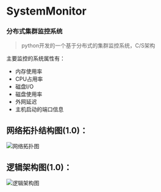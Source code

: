 # SystemMonitor
### 分布式集群监控系统
> python开发的一个基于分布式的集群监控系统，C/S架构

主要监控的系统属性有：
   - 内存使用率
   - CPU占用率
   - 磁盘I/O
   - 磁盘使用率
   - 外网延迟
   - 主机启动的端口信息
   
## 网络拓扑结构图(1.0)：
![网络拓扑图](https://github.com/dreamer2018/SystemMonitor/blob/master/Document/%E7%BD%91%E7%BB%9C%E6%8B%93%E6%89%91%E6%9E%B6%E6%9E%84-1.0%E7%89%88.png)

## 逻辑架构图(1.0)：
![逻辑架构图](https://github.com/dreamer2018/SystemMonitor/blob/master/Document/%E9%80%BB%E8%BE%91%E6%9E%B6%E6%9E%84%E5%9B%BE-1.0.png)


